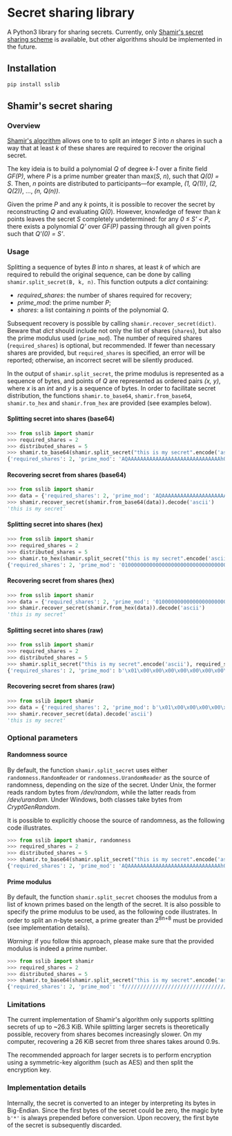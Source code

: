 Secret sharing library
======

A Python3 library for sharing secrets. Currently, only [Shamir's secret sharing scheme](https://en.wikipedia.org/wiki/Shamir%27s_Secret_Sharing) is available, but other algorithms should be implemented in the future.

## Installation
```bash
pip install sslib
```

## Shamir's secret sharing
### Overview
[Shamir's algorithm](https://en.wikipedia.org/wiki/Shamir%27s_Secret_Sharing) allows one to to split an integer _S_ into _n_ shares in such a way that at least _k_ of these shares are required to recover the original secret.

The key ideia is to build a polynomial _Q_ of degree _k-1_ over a finite field _GF(P)_, where _P_ is a prime number greater than max(_S_, _n_), such that _Q(0) = S_.
Then, _n_ points are distributed to participants—for example, _(1, Q(1))_, _(2, Q(2))_, ..., _(n, Q(n))_.

Given the prime _P_ and any _k_ points, it is possible to recover the secret by reconstructing _Q_ and evaluating _Q(0_).
However, knowledge of fewer than _k_ points leaves the secret _S_ completely undetermined: for any _0 ≤ S' < P_, there exists a polynomial _Q'_ over _GF(P)_ passing through all given points such that _Q'(0) = S'_.

### Usage
Splitting a sequence of bytes _B_ into _n_ shares, at least _k_ of which are required to rebuild the original sequence, can be done by calling ````shamir.split_secret(B, k, n)````. This function outputs a _dict_ containing:

  * _required\_shares_: the number of shares required for recovery;
  * _prime\_mod_: the prime number _P_;
  * _shares_: a list containing _n_ points of the polynomial _Q_.

Subsequent recovery is possible by calling ````shamir.recover_secret(dict)````. Beware that _dict_ should include not only the list of shares (````shares````), but also the prime modulus used (````prime_mod````). The number of required shares (````required_shares````) is optional, but recommended. If fewer than necessary shares are provided, but ````required_shares```` is specified, an error will be reported; otherwise, an incorrect secret will be silently produced.

In the output of ````shamir.split_secret````, the prime modulus is represented as a sequence of bytes, and points of _Q_ are represented as ordered pairs _(x, y)_, where _x_ is an _int_ and _y_ is a sequence of bytes. In order to facilitate secret distribution, the functions ````shamir.to_base64````, ````shamir.from_base64````, ````shamir.to_hex```` and ````shamir.from_hex```` are provided (see examples below).

#### Splitting secret into shares (base64)
```python
>>> from sslib import shamir
>>> required_shares = 2
>>> distributed_shares = 5
>>> shamir.to_base64(shamir.split_secret("this is my secret".encode('ascii'), required_shares, distributed_shares))
{'required_shares': 2, 'prime_mod': 'AQAAAAAAAAAAAAAAAAAAAAAAAAAAAAAAhQ==', 'shares': ['1-Swwdr0O19NSMsoG4DXxvTeB9WTykw9+a', '2-lhg7XodrvzSw+5BPsYW+LkfaPxPmFVnA', '3-4SRZDcshiZTVRJ7nVY8NDq83JOsnZtPm', '4-LDB2vQ7XU/T5ja1++Zhb7xaUCsJouE2H', '5-dzyUbFKNHlUd1rwWnaGqz33w8JmqCcet']}
```

#### Recovering secret from shares (base64)
```python
>>> from sslib import shamir
>>> data = {'required_shares': 2, 'prime_mod': 'AQAAAAAAAAAAAAAAAAAAAAAAAAAAAAAAhQ==', 'shares': ['1-Swwdr0O19NSMsoG4DXxvTeB9WTykw9+a', '3-4SRZDcshiZTVRJ7nVY8NDq83JOsnZtPm']}
>>> shamir.recover_secret(shamir.from_base64(data)).decode('ascii')
'this is my secret'
```

#### Splitting secret into shares (hex)
```python
>>> from sslib import shamir
>>> required_shares = 2
>>> distributed_shares = 5
>>> shamir.to_hex(shamir.split_secret("this is my secret".encode('ascii'), required_shares, distributed_shares))
{'required_shares': 2, 'prime_mod': '01000000000000000000000000000000000000000000000085', 'shares': ['1-19bbe18e17f1d9af8144b09ceae46a13070d36ac81fcf606', '2-3377c31c2fe388ea9a1fee196c55b3b894f9f9f3a0878698', '3-4d33a4aa47d53825b2fb2b95edc6fd5e22e6bd3abf12172a', '4-66ef86385fc6e760cbd669126f384703b0d38081dd9ca7bc', '5-80ab67c677b8969be4b1a68ef0a990a93ec043c8fc27384e']}
```

#### Recovering secret from shares (hex)
```python
>>> from sslib import shamir
>>> data = {'required_shares': 2, 'prime_mod': '01000000000000000000000000000000000000000000000085', 'shares': ['1-19bbe18e17f1d9af8144b09ceae46a13070d36ac81fcf606', '3-4d33a4aa47d53825b2fb2b95edc6fd5e22e6bd3abf12172a']}
>>> shamir.recover_secret(shamir.from_hex(data)).decode('ascii')
'this is my secret'
```

#### Splitting secret into shares (raw)
```python
>>> from sslib import shamir
>>> required_shares = 2
>>> distributed_shares = 5
>>> shamir.split_secret("this is my secret".encode('ascii'), required_shares, distributed_shares)
{'required_shares': 2, 'prime_mod': b'\x01\x00\x00\x00\x00\x00\x00\x00\x00\x00\x00\x00\x00\x00\x00\x00\x00\x00\x00\x00\x00\x00\x00\x00\x85', 'shares': [(1, b'OL\xc1\xfc\xc7\x18\xf2D\xd1\xcd\x087|N\xda\x9b\xfd\x19\x18\xddc!w\xcc'), (2, b'\x9e\x99\x83\xf9\x8e1\xba\x15;0\x9dN\x8f*\x94\xca\x81\x11\xbeUb\xd0\x8a$'), (3, b'\xed\xe6E\xf6UJ\x81\xe5\xa4\x942e\xa2\x06N\xf9\x05\nc\xcdb\x7f\x9c|'), (4, b"=3\x07\xf3\x1ccI\xb6\r\xf7\xc7|\xb4\xe2\t'\x89\x03\tEb.\xaeO"), (5, b'\x8c\x7f\xc9\xef\xe3|\x11\x86w[\\\x93\xc7\xbd\xc3V\x0c\xfb\xae\xbda\xdd\xc0\xa7')]}
```

#### Recovering secret from shares (raw)
```python
>>> from sslib import shamir
>>> data = {'required_shares': 2, 'prime_mod': b'\x01\x00\x00\x00\x00\x00\x00\x00\x00\x00\x00\x00\x00\x00\x00\x00\x00\x00\x00\x00\x00\x00\x00\x00\x85', 'shares': [(1, b'OL\xc1\xfc\xc7\x18\xf2D\xd1\xcd\x087|N\xda\x9b\xfd\x19\x18\xddc!w\xcc'), (3, b'\xed\xe6E\xf6UJ\x81\xe5\xa4\x942e\xa2\x06N\xf9\x05\nc\xcdb\x7f\x9c|')]}
>>> shamir.recover_secret(data).decode('ascii')
'this is my secret'
```

### Optional parameters
#### Randomness source
By default, the function ````shamir.split_secret```` uses either ````randomness.RandomReader```` or ````randomness.UrandomReader```` as the source of randomness, depending on the size of the secret. Under Unix, the former reads random bytes from _/dev/random_, while the latter reads from _/dev/urandom_. Under Windows, both classes take bytes from _CryptGenRandom_.

It is possible to explicitly choose the source of randomness, as the following code illustrates.

```python
>>> from sslib import shamir, randomness
>>> required_shares = 2
>>> distributed_shares = 5
>>> shamir.to_base64(shamir.split_secret("this is my secret".encode('ascii'), required_shares, distributed_shares, randomness_source=randomness.UrandomReader()))
{'required_shares': 2, 'prime_mod': 'AQAAAAAAAAAAAAAAAAAAAAAAAAAAAAAAhQ==', 'shares': ['1-f9lIXSnvvJDKcg00a70hvT+a8mxFk1PG', '2-/7KQulPfTq0seqdIbgcjDQYVcXMntEIY', '3-f4vZF33O4MmOg0FccFEkXMyP8HoJ1S/l', '4-/2UhdKe+cuXwi9twcpslrJMKb4Dr9h43', '5-fz5p0dGuBQJSlHWEdOUm/FmE7ofOFwwE']}
```

#### Prime modulus
By default, the function ````shamir.split_secret```` chooses the modulus from a list of known primes based on the length of the secret. It is also possible to specify the prime modulus to be used, as the following code illustrates. In order to split an _n_-byte secret, a prime greater than 2<sup>8n+8</sup> must be provided (see implementation details).

_Warning_: if you follow this approach, please make sure that the provided modulus is indeed a prime number.

```python
>>> from sslib import shamir
>>> required_shares = 2
>>> distributed_shares = 5
>>> shamir.to_base64(shamir.split_secret("this is my secret".encode('ascii'), required_shares, distributed_shares, prime_mod=2**607-1))
{'required_shares': 2, 'prime_mod': 'f////////////////////////////////////////////////////////////////////////////////////////////////////w==', 'shares': ['1-cHBzILxFiPMcv3pmK1SHQoxRIn47n+JsrK1xv+1h86iTmEOK2IXUk/RGkskGnEDbWYx7gI3bADZD9K1GHMqTEnYVwtFGdcHSzLdMXA==', '2-YODmQXiLEeY5fvTMVqkOhRiiRPx3P8TZWVrjf9rD51EnMIcVsQupJ+iNJZINOIG2sxj3ARu2AGyH6TAX0SuzBIK4ZTUTyxBANfwzRQ==', '3-UVFZYjTQmtlWPm8ygf2Vx6TzZ3qy36dGBghVP8gl2vm6yMqgiZF9u9zTuFsT1MKSDKVygamRAKLL3bLphYzS9o9bB5jhIF6tn0EaLg==', '4-QcHMgvEWI8xy/emYrVIdCjFEifjuf4mysrXG/7WHzqJOYQ4rYhdST9EaSyQacQNtZjHuAjdsANkP0jW7Oe3y6Jv9qfyuda0bCIYBFw==', '5-MjI/o61brL+PvWP+2KakTL2VrHcqH2wfX2M4v6Lpwkrh+VG2Op0m48Vg3e0hDURIv75pgsVHAQ9TxriM7k8S2qigTGB7yvuIccroAA==']}
```

### Limitations
The current implementation of Shamir's algorithm only supports splitting secrets of up to ~26.3 KiB. While splitting larger secrets is theoretically possible, recovery from shares becomes increasingly slower. On my computer, recovering a 26 KiB secret from three shares takes around 0.9s.

The recommended approach for larger secrets is to perform encryption using a symmetric-key algorithm (such as AES) and then split the encryption key.

### Implementation details
Internally, the secret is converted to an integer by interpreting its bytes in Big-Endian. Since the first bytes of the secret could be zero, the magic byte ````b'*'```` is always prepended before conversion. Upon recovery, the first byte of the secret is subsequently discarded.
